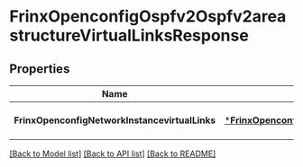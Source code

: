 # FrinxOpenconfigOspfv2Ospfv2areastructureVirtualLinksResponse

## Properties
Name | Type | Description | Notes
------------ | ------------- | ------------- | -------------
**FrinxOpenconfigNetworkInstancevirtualLinks** | [***FrinxOpenconfigOspfv2Ospfv2areastructureVirtualLinks**](frinx.openconfig.ospfv2.ospfv2areastructure.VirtualLinks.md) |  | [optional] [default to null]

[[Back to Model list]](../README.md#documentation-for-models) [[Back to API list]](../README.md#documentation-for-api-endpoints) [[Back to README]](../README.md)


